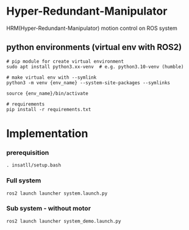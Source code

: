 # Hyper-Redundant-Manipulator
HRM(Hyper-Redundant-Manipulator) motion control on ROS system

## python environments (virtual env with ROS2)
```
# pip module for create virtual environment
sudo apt install python3.xx-venv  # e.g. python3.10-venv (humble)

# make virtual env with --symlink
python3 -m venv {env_name} --system-site-packages --symlinks

source {env_name}/bin/activate

# requirements
pip install -r requirements.txt
```


# Implementation
### prerequisition
```
. insatll/setup.bash
```
### Full system
```
ros2 launch launcher system.launch.py
```

### Sub system - without motor
```
ros2 launch launcher system_demo.launch.py
```
